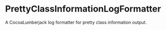 PrettyClassInformationLogFormatter
==================================

A CocoaLumberjack log formatter for pretty class information output.
